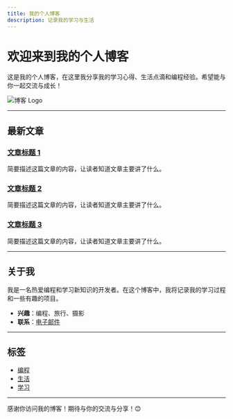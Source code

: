 ```yaml
---
title: 我的个人博客
description: 记录我的学习与生活
---
```


# 欢迎来到我的个人博客

这是我的个人博客，在这里我分享我的学习心得、生活点滴和编程经验。希望能与你一起交流与成长！

![博客 Logo](path_to_logo_image.png)

---

## 最新文章

### [文章标题 1](链接1)
简要描述这篇文章的内容，让读者知道文章主要讲了什么。

### [文章标题 2](链接2)
简要描述这篇文章的内容，让读者知道文章主要讲了什么。

### [文章标题 3](链接3)
简要描述这篇文章的内容，让读者知道文章主要讲了什么。

---

## 关于我

我是一名热爱编程和学习新知识的开发者。在这个博客中，我将记录我的学习过程和一些有趣的项目。

- **兴趣**：编程、旅行、摄影
- **联系**：[电子邮件](mailto:your-email@example.com)

---

## 标签

- [编程](链接)
- [生活](链接)
- [学习](链接)

---

感谢你访问我的博客！期待与你的交流与分享！😊

